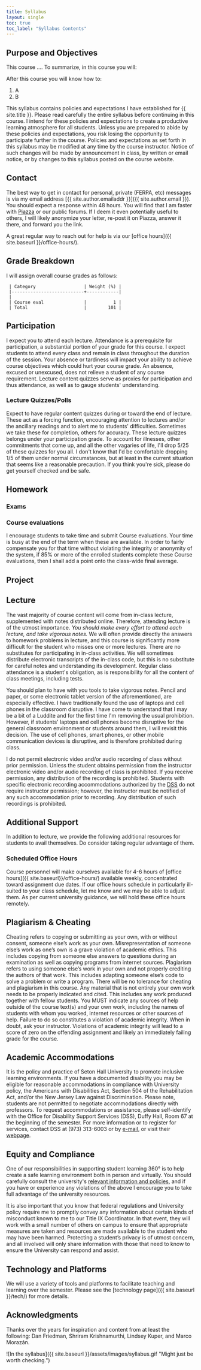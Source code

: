 ```yaml
---
title: Syllabus
layout: single
toc: true
toc_label: "Syllabus Contents"
---
```


## Purpose and Objectives

This course .... To summarize, in this course you will:

After this course you will know how to:


  1. A
  1. B

This syllabus contains policies and expectations I have established
for {{ site.title }}. Please read carefully the entire syllabus before
continuing in this course. I intend for these policies and
expectations to create a productive learning atmosphere for all
students. Unless you are prepared to abide by these policies and
expectations, you risk losing the opportunity to participate further
in the course. Policies and expectations as set forth in this syllabus
may be modified at any time by the course instructor. Notice of such
changes will be made by announcement in class, by written or email
notice, or by changes to this syllabus posted on the course website.

## Contact

The best way to get in contact for personal, private (FERPA, etc)
messages is via my email address
[{{ site.author.emailaddr }}]({{ site.author.email }}). You should expect a
response within 48 hours. You will find that I am faster with
[Piazza](piazza) or our public forums. If I deem it even potentially
useful to others, I will likely anonymize your letter, re-post it on
Piazza, answer it there, and forward you the link.

A great regular way to reach out for help is via our [office
hours]({{ site.baseurl }}/office-hours/).

## Grade Breakdown

I will assign overall course grades as follows:

	 | Category                  | Weight (%) |
	 |---------------------------+------------|
	 |
	 | Course eval               |          1 |
	 | Total                     |        101 |



## Participation

I expect you to attend each lecture. Attendance is a prerequisite for
participation, a substantial portion of your grade for this course. I
expect students to attend every class and remain in class throughout
the duration of the session. Your absence or tardiness will impact
your ability to achieve course objectives which could hurt your course
grade. An absence, excused or unexcused, does not relieve a student of
any course requirement. Lecture content quizzes serve as proxies for
participation and thus attendance, as well as to gauge students'
understanding.

### Lecture Quizzes/Polls

Expect to have regular content quizzes during or toward the end of
lecture. These act as a forcing function, encouraging attention to
lectures and/or the ancillary readings and to alert me to students'
difficulties. Sometimes we take these for completion, others for
accuracy. These lecture quizzes belongs under your participation
grade. To account for illnesses, other commitments that come up, and
all the other vagaries of life, I'll drop 5/25 of these quizzes for
you all. I don't know that I'd be comfortable dropping 1/5 of them
under normal circumstances, but at least in the current situation that
seems like a reasonable precaution. If you think you're sick, please
do get yourself checked and be safe.


## Homework


### Exams


### Course evaluations

I encourage students to take time and submit Course evaluations. Your
time is busy at the end of the term when these are available. In order
to fairly compensate you for that time without violating the integrity
or anonymity of the system, if 85% or more of the enrolled students
complete these Course evaluations, then I shall add a point onto the
class-wide final average.

## Project

## Lecture

The vast majority of course content will come from in-class lecture,
supplemented with notes distributed online. Therefore, attending
lecture is of the utmost importance. *You should make every effort to
attend each lecture, and take vigorous notes.* We will often provide
directly the answers to homework problems in lecture, and this course
is significantly more difficult for the student who misses one or more
lectures. There are no substitutes for participating in in-class
activities. We will sometimes distribute electronic transcripts of the
in-class code, but this is no substitute for careful notes and
understanding its development. Regular class attendance is a student's
obligation, as is responsibility for all the content of class
meetings, including tests.

You should plan to have with you tools to take vigorous notes. Pencil
and paper, or some electronic tablet version of the aforementioned,
are especially effective. I have traditionally found the use of
laptops and cell phones in the classroom disruptive. I have come to
understand that I may be a bit of a Luddite and for the first time I'm
removing the usual prohibition. However, if students' laptops and cell
phones become disruptive for the general classroom environment or
students around them, I will revisit this decision. The use of cell
phones, smart phones, or other mobile communication devices is
disruptive, and is therefore prohibited during class.

I do not permit electronic video and/or audio recording of class
without prior permission. Unless the student obtains permission from
the instructor electronic video and/or audio recording of class is
prohibited. If you receive permission, any distribution of the
recording is prohibited. Students with specific electronic recording
accommodations authorized by the [DSS](academic-accommodations) do not
require instructor permission; however, the instructor must be
notified of any such accommodation prior to recording. Any
distribution of such recordings is prohibited.

## Additional Support

In addition to lecture, we provide the following additional resources
for students to avail themselves. Do consider taking regular advantage
of them.

### Scheduled Office Hours

Course personnel will make ourselves available for 4-6 hours of
[office hours]({{ site.baseurl}}/office-hours/) available weekly,
concentrated toward assignment due dates. If our office hours schedule
in particularly ill-suited to your class schedule, let me know and we
may be able to adjust them. As per current university guidance, we
will hold these office hours remotely.

## Plagiarism & Cheating

Cheating refers to copying or submitting as your own, with or without
consent, someone else’s work as your own. Misrepresentation of someone
else’s work as one’s own is a grave violation of academic ethics. This
includes copying from someone else answers to questions during an
examination as well as copying programs from internet sources.
Plagiarism refers to using someone else’s work in your own and not
properly crediting the authors of that work. This includes adapting
someone else’s code to solve a problem or write a program. There will
be no tolerance for cheating and plagiarism in this course. Any
material that is not entirely your own work needs to be properly
indicated and cited. This includes any work produced together with
fellow students. You MUST indicate any sources of help outside of the
course text(s) and your own work, including the names of students with
whom you worked, internet resources or other sources of help. Failure
to do so constitutes a violation of academic integrity. When in doubt,
ask your instructor. Violations of academic integrity will lead to a
score of zero on the offending assignment and likely an immediately
failing grade for the course.

## Academic Accommodations

It is the policy and practice of Seton Hall University to promote
inclusive learning environments. If you have a documented disability
you may be eligible for reasonable accommodations in compliance with
University policy, the Americans with Disabilities Act, Section 504 of
the Rehabilitation Act, and/or the New Jersey Law against
Discrimination. Please note, students are not permitted to negotiate
accommodations directly with professors. To request accommodations or
assistance, please self-identify with the Office for Disability
Support Services (DSS), Duffy Hall, Room 67 at the beginning of the
semester. For more information or to register for services, contact
DSS at (973) 313-6003 or by [e-mail](mailto:DSS@shu.edu), or visit
their [webpage](https://www.shu.edu/disability-support-services/index.cfm).

## Equity and Compliance

One of our responsibilities in supporting student learning 360° is to
help create a safe learning environment both in person and virtually.
You should carefully consult the university's [relevant information
and policies](https://www.shu.edu/title-ix/index.cfm), and if you have
or experience any violations of the above I encourage you to take full
advantage of the university resources.

It is also important that you know that federal regulations and
University policy require me to promptly convey any information about
certain kinds of misconduct known to me to our Title IX Coordinator.
In that event, they will work with a small number of others on campus
to ensure that appropriate measures are taken and resources are made
available to the student who may have been harmed. Protecting a
student’s privacy is of utmost concern, and all involved will only
share information with those that need to know to ensure the
University can respond and assist.

## Technology and Platforms

We will use a variety of tools and platforms to facilitate teaching
and learning over the semester. Please see the [technology page]({{
site.baseurl }}/tech/) for more details.

## Acknowledgments

Thanks over the years for inspiration and content from at least the
following: Dan Friedman, Shriram Krishnamurthi, Lindsey Kuper, and
Marco Morazán.

![In the syllabus]({{ site.baseurl }}/assets/images/syllabus.gif "Might just be worth checking.")
